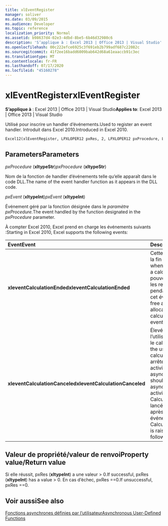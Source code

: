 ```yaml
---
title: xlEventRegister
manager: soliver
ms.date: 03/09/2015
ms.audience: Developer
ms.topic: reference
localization_priority: Normal
ms.assetid: b98637d4-02e3-4dbd-8be5-6b46d32980c6
description: 'S’applique à : Excel 2013 | Office 2013 | Visual Studio'
ms.openlocfilehash: 00c222efce6925c3f691eb2b799adf687c22082c
ms.sourcegitcommit: 41f2ee16badd6009bab642d68a61eaaccb91c3ec
ms.translationtype: MT
ms.contentlocale: fr-FR
ms.lasthandoff: 07/17/2020
ms.locfileid: "45160278"
---
```

# <a name="xleventregister"></a><span data-ttu-id="337ba-103">xlEventRegister</span><span class="sxs-lookup"><span data-stu-id="337ba-103">xlEventRegister</span></span>

 <span data-ttu-id="337ba-104">**S’applique à** : Excel 2013 | Office 2013 | Visual Studio</span><span class="sxs-lookup"><span data-stu-id="337ba-104">**Applies to**: Excel 2013 | Office 2013 | Visual Studio</span></span> 
  
<span data-ttu-id="337ba-105">Utilisé pour inscrire un handler d’événements.</span><span class="sxs-lookup"><span data-stu-id="337ba-105">Used to register an event handler.</span></span> <span data-ttu-id="337ba-106">Introduit dans Excel 2010.</span><span class="sxs-lookup"><span data-stu-id="337ba-106">Introduced in Excel 2010.</span></span>
  
```vb
Excel12(xlEventRegister, LPXLOPER12 pxRes, 2, LPXLOPER12 pxProcedure, LPXLOPER12 pxEvent);
```

## <a name="parameters"></a><span data-ttu-id="337ba-107">Parameters</span><span class="sxs-lookup"><span data-stu-id="337ba-107">Parameters</span></span>

 <span data-ttu-id="337ba-108">_pxProcedure_ (**xltypeStr**)</span><span class="sxs-lookup"><span data-stu-id="337ba-108">_pxProcedure_ (**xltypeStr**)</span></span>
  
<span data-ttu-id="337ba-109">Nom de la fonction de handler d’événements telle qu’elle apparaît dans le code DLL.</span><span class="sxs-lookup"><span data-stu-id="337ba-109">The name of the event handler function as it appears in the DLL code.</span></span>
  
 <span data-ttu-id="337ba-110">_pxEvent_ (**xltypeInt**)</span><span class="sxs-lookup"><span data-stu-id="337ba-110">_pxEvent_ (**xltypeInt**)</span></span>
  
<span data-ttu-id="337ba-111">Événement géré par la fonction désignée dans le _paramètre pxProcedure._</span><span class="sxs-lookup"><span data-stu-id="337ba-111">The event handled by the function designated in the  _pxProcedure_ parameter.</span></span> 
  
<span data-ttu-id="337ba-112">À compter Excel 2010, Excel prend en charge les événements suivants :</span><span class="sxs-lookup"><span data-stu-id="337ba-112">Starting in Excel 2010, Excel supports the following events:</span></span>
  
|<span data-ttu-id="337ba-113">**Event**</span><span class="sxs-lookup"><span data-stu-id="337ba-113">**Event**</span></span>|<span data-ttu-id="337ba-114">**Description**</span><span class="sxs-lookup"><span data-stu-id="337ba-114">**Description**</span></span>|
|:-----|:-----|
|<span data-ttu-id="337ba-115">**xleventCalculationEnded**</span><span class="sxs-lookup"><span data-stu-id="337ba-115">**xleventCalculationEnded**</span></span> <br/> |<span data-ttu-id="337ba-116">Cette erreur est Excel à la fin d’un calcul.</span><span class="sxs-lookup"><span data-stu-id="337ba-116">Raised when Excel completes a calculation.</span></span> <span data-ttu-id="337ba-117">Vous pouvez libérer toutes les ressources allouées pendant le calcul après cet événement.</span><span class="sxs-lookup"><span data-stu-id="337ba-117">You can free any resources allocated during the calculation after this event.</span></span>  <br/> |
|<span data-ttu-id="337ba-118">**xleventCalculationCanceled**</span><span class="sxs-lookup"><span data-stu-id="337ba-118">**xleventCalculationCanceled**</span></span> <br/> |<span data-ttu-id="337ba-119">Élevé lorsque l’utilisateur interrompt le calcul.</span><span class="sxs-lookup"><span data-stu-id="337ba-119">Raised when the user interrupts the calculation.</span></span> <span data-ttu-id="337ba-120">Le XLL doit arrêter toutes les activités asynchrones.</span><span class="sxs-lookup"><span data-stu-id="337ba-120">The XLL should stop any asynchronous activities.</span></span> <span data-ttu-id="337ba-121">L’événement CalculationEnded est lancé immédiatement après cet événement.</span><span class="sxs-lookup"><span data-stu-id="337ba-121">The CalculationEnded event is raised immediately following this event.</span></span>  <br/> |
   
## <a name="property-valuereturn-value"></a><span data-ttu-id="337ba-122">Valeur de propriété/valeur de renvoi</span><span class="sxs-lookup"><span data-stu-id="337ba-122">Property value/Return value</span></span>

<span data-ttu-id="337ba-123">Si elle réussit, pxRes (**xltypeInt**) a une valeur > 0.</span><span class="sxs-lookup"><span data-stu-id="337ba-123">If successful, pxRes (**xltypeInt**) has a value > 0.</span></span> <span data-ttu-id="337ba-124">En cas d’échec, pxRes ==0.</span><span class="sxs-lookup"><span data-stu-id="337ba-124">If unsuccessful, pxRes ==0.</span></span>
  
## <a name="see-also"></a><span data-ttu-id="337ba-125">Voir aussi</span><span class="sxs-lookup"><span data-stu-id="337ba-125">See also</span></span>



[<span data-ttu-id="337ba-126">Fonctions asynchrones définies par l’utilisateur</span><span class="sxs-lookup"><span data-stu-id="337ba-126">Asynchronous User-Defined Functions</span></span>](asynchronous-user-defined-functions.md)

